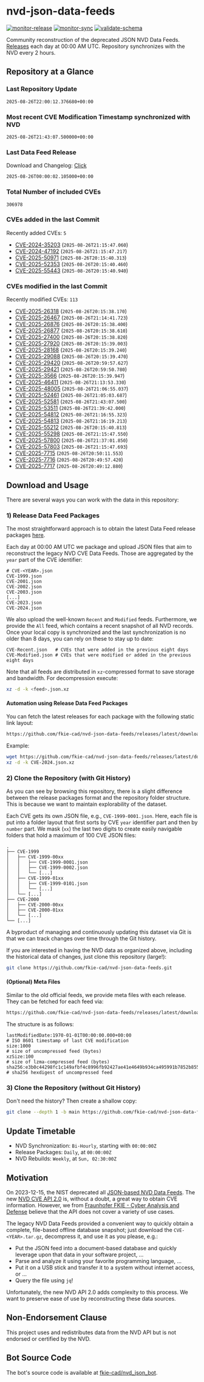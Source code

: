 # nvd-json-data-feeds

[![monitor-release](https://github.com/fkie-cad/nvd-json-data-feeds/actions/workflows/monitor_release.yml/badge.svg)](https://github.com/fkie-cad/nvd-json-data-feeds/actions/workflows/monitor_release.yml)
[![monitor-sync](https://github.com/fkie-cad/nvd-json-data-feeds/actions/workflows/monitor_sync.yml/badge.svg)](https://github.com/fkie-cad/nvd-json-data-feeds/actions/workflows/monitor_sync.yml)
[![validate-schema](https://github.com/fkie-cad/nvd-json-data-feeds/actions/workflows/validate_schema.yml/badge.svg)](https://github.com/fkie-cad/nvd-json-data-feeds/actions/workflows/validate_schema.yml)

Community reconstruction of the deprecated JSON NVD Data Feeds.
[Releases](https://github.com/fkie-cad/nvd-json-data-feeds/releases/latest) each day at 00:00 AM UTC.
Repository synchronizes with the NVD every 2 hours.

## Repository at a Glance

### Last Repository Update

```plain
2025-08-26T22:00:12.376680+00:00
```

### Most recent CVE Modification Timestamp synchronized with NVD

```plain
2025-08-26T21:43:07.500000+00:00
```

### Last Data Feed Release

Download and Changelog: [Click](https://github.com/fkie-cad/nvd-json-data-feeds/releases/latest)

```plain
2025-08-26T00:00:02.105000+00:00
```

### Total Number of included CVEs

```plain
306978
```

### CVEs added in the last Commit

Recently added CVEs: `5`

- [CVE-2024-35203](CVE-2024/CVE-2024-352xx/CVE-2024-35203.json) (`2025-08-26T21:15:47.060`)
- [CVE-2024-47192](CVE-2024/CVE-2024-471xx/CVE-2024-47192.json) (`2025-08-26T21:15:47.217`)
- [CVE-2025-50971](CVE-2025/CVE-2025-509xx/CVE-2025-50971.json) (`2025-08-26T20:15:40.313`)
- [CVE-2025-52353](CVE-2025/CVE-2025-523xx/CVE-2025-52353.json) (`2025-08-26T20:15:40.460`)
- [CVE-2025-55443](CVE-2025/CVE-2025-554xx/CVE-2025-55443.json) (`2025-08-26T20:15:40.940`)


### CVEs modified in the last Commit

Recently modified CVEs: `113`

- [CVE-2025-26318](CVE-2025/CVE-2025-263xx/CVE-2025-26318.json) (`2025-08-26T20:15:38.170`)
- [CVE-2025-26467](CVE-2025/CVE-2025-264xx/CVE-2025-26467.json) (`2025-08-26T21:14:41.723`)
- [CVE-2025-26876](CVE-2025/CVE-2025-268xx/CVE-2025-26876.json) (`2025-08-26T20:15:38.400`)
- [CVE-2025-26877](CVE-2025/CVE-2025-268xx/CVE-2025-26877.json) (`2025-08-26T20:15:38.610`)
- [CVE-2025-27400](CVE-2025/CVE-2025-274xx/CVE-2025-27400.json) (`2025-08-26T20:15:38.820`)
- [CVE-2025-27920](CVE-2025/CVE-2025-279xx/CVE-2025-27920.json) (`2025-08-26T20:15:39.003`)
- [CVE-2025-28168](CVE-2025/CVE-2025-281xx/CVE-2025-28168.json) (`2025-08-26T20:15:39.240`)
- [CVE-2025-29088](CVE-2025/CVE-2025-290xx/CVE-2025-29088.json) (`2025-08-26T20:15:39.470`)
- [CVE-2025-29420](CVE-2025/CVE-2025-294xx/CVE-2025-29420.json) (`2025-08-26T20:59:57.627`)
- [CVE-2025-29421](CVE-2025/CVE-2025-294xx/CVE-2025-29421.json) (`2025-08-26T20:59:50.780`)
- [CVE-2025-3566](CVE-2025/CVE-2025-35xx/CVE-2025-3566.json) (`2025-08-26T20:15:39.947`)
- [CVE-2025-46411](CVE-2025/CVE-2025-464xx/CVE-2025-46411.json) (`2025-08-26T21:13:53.330`)
- [CVE-2025-48005](CVE-2025/CVE-2025-480xx/CVE-2025-48005.json) (`2025-08-26T21:06:55.037`)
- [CVE-2025-52461](CVE-2025/CVE-2025-524xx/CVE-2025-52461.json) (`2025-08-26T21:05:03.687`)
- [CVE-2025-52581](CVE-2025/CVE-2025-525xx/CVE-2025-52581.json) (`2025-08-26T21:43:07.500`)
- [CVE-2025-53511](CVE-2025/CVE-2025-535xx/CVE-2025-53511.json) (`2025-08-26T21:39:42.000`)
- [CVE-2025-54812](CVE-2025/CVE-2025-548xx/CVE-2025-54812.json) (`2025-08-26T21:16:55.323`)
- [CVE-2025-54813](CVE-2025/CVE-2025-548xx/CVE-2025-54813.json) (`2025-08-26T21:16:19.213`)
- [CVE-2025-55212](CVE-2025/CVE-2025-552xx/CVE-2025-55212.json) (`2025-08-26T20:15:40.813`)
- [CVE-2025-55298](CVE-2025/CVE-2025-552xx/CVE-2025-55298.json) (`2025-08-26T21:15:47.550`)
- [CVE-2025-57800](CVE-2025/CVE-2025-578xx/CVE-2025-57800.json) (`2025-08-26T21:37:01.850`)
- [CVE-2025-57803](CVE-2025/CVE-2025-578xx/CVE-2025-57803.json) (`2025-08-26T21:15:47.693`)
- [CVE-2025-7715](CVE-2025/CVE-2025-77xx/CVE-2025-7715.json) (`2025-08-26T20:50:11.553`)
- [CVE-2025-7716](CVE-2025/CVE-2025-77xx/CVE-2025-7716.json) (`2025-08-26T20:49:57.420`)
- [CVE-2025-7717](CVE-2025/CVE-2025-77xx/CVE-2025-7717.json) (`2025-08-26T20:49:12.880`)


## Download and Usage

There are several ways you can work with the data in this repository:

### 1) Release Data Feed Packages

The most straightforward approach is to obtain the latest Data Feed release packages [here](https://github.com/fkie-cad/nvd-json-data-feeds/releases/latest).

Each day at 00:00 AM UTC we package and upload JSON files that aim to reconstruct the legacy NVD CVE Data Feeds.
Those are aggregated by the `year` part of the CVE identifier:

```
# CVE-<YEAR>.json
CVE-1999.json
CVE-2001.json
CVE-2002.json
CVE-2003.json
[...]
CVE-2023.json
CVE-2024.json
```

We also upload the well-known `Recent` and `Modified` feeds.
Furthermore, we provide the `All` feed, which contains a recent snapshot of all NVD records.
Once your local copy is synchronized and the last synchronization is no older than 8 days, you can rely on these to stay up to date:

```plain
CVE-Recent.json   # CVEs that were added in the previous eight days
CVE-Modified.json # CVEs that were modified or added in the previous eight days
```

Note that all feeds are distributed in `xz`-compressed format to save storage and bandwidth.
For decompression execute:

```sh
xz -d -k <feed>.json.xz
```

#### Automation using Release Data Feed Packages

You can fetch the latest releases for each package with the following static link layout:

```sh
https://github.com/fkie-cad/nvd-json-data-feeds/releases/latest/download/CVE-<YEAR>.json.xz
```

Example:

```sh
wget https://github.com/fkie-cad/nvd-json-data-feeds/releases/latest/download/CVE-2024.json.xz
xz -d -k CVE-2024.json.xz
```

### 2) Clone the Repository (with Git History)

As you can see by browsing this repository, there is a slight difference between the release packages format and the repository folder structure.
This is because we want to maintain explorability of the dataset.

Each CVE gets its own JSON file, e.g., `CVE-1999-0001.json`.
Here, each file is put into a folder layout that first sorts by CVE `year` identifier part and then by `number` part.
We mask (`xx`) the last two digits to create easily navigable folders that hold a maximum of 100 CVE JSON files:

```plain
.
├── CVE-1999
│   ├── CVE-1999-00xx
│   │   ├── CVE-1999-0001.json
│   │   ├── CVE-1999-0002.json
│   │   └── [...]
│   ├── CVE-1999-01xx
│   │   ├── CVE-1999-0101.json
│   │   └── [...]
│   └── [...]
├── CVE-2000
│   ├── CVE-2000-00xx
│   ├── CVE-2000-01xx
│   └── [...]
└── [...]
```

A byproduct of managing and continuously updating this dataset via Git is that we can track changes over time through the Git history.

If you are interested in having the NVD data as organized above, including the historical data of changes, just clone this repository (large!):

```sh
git clone https://github.com/fkie-cad/nvd-json-data-feeds.git
```

#### (Optional) Meta Files

Similar to the old official feeds, we provide meta files with each release. They can be fetched for each feed via:

```sh
https://github.com/fkie-cad/nvd-json-data-feeds/releases/latest/download/CVE-<YEAR>.meta
```

The structure is as follows:

```plain
lastModifiedDate:1970-01-01T00:00:00.000+00:00                          # ISO 8601 timestamp of last CVE modification
size:1000                                                               # size of uncompressed feed (bytes)
xzSize:100                                                              # size of lzma-compressed feed (bytes)
sha256:e3b0c44298fc1c149afbf4c8996fb92427ae41e4649b934ca495991b7852b855 # sha256 hexdigest of uncompressed feed
```

### 3) Clone the Repository (without Git History)

Don't need the history? Then create a shallow copy:

```sh
git clone --depth 1 -b main https://github.com/fkie-cad/nvd-json-data-feeds.git
```


## Update Timetable

* NVD Synchronization: `Bi-Hourly`, starting with `00:00:00Z`
* Release Packages: `Daily`, at `00:00:00Z`
* NVD Rebuilds: `Weekly`, at `Sun, 02:30:00Z`


## Motivation

On 2023-12-15, the NIST deprecated all [JSON-based NVD Data Feeds](https://nvd.nist.gov/vuln/data-feeds#divRetirementBanner-1).
The new [NVD CVE API 2.0](https://nvd.nist.gov/developers/vulnerabilities) is, without a doubt, a great way to obtain CVE information.
However, we from [Fraunhofer FKIE - Cyber Analysis and Defense](https://www.fkie.fraunhofer.de/en/departments/cad.html) believe that the API does not cover a variety of use cases.

The legacy NVD Data Feeds provided a convenient way to quickly obtain a complete, file-based offline database snapshot; just download the `CVE-<YEAR>.tar.gz`, decompress it, and use it as you please, e.g.:

- Put the JSON feed into a document-based database and quickly leverage upon that data in your software project, ...
- Parse and analyze it using your favorite programming language, ...
- Put it on a USB stick and transfer it to a system without internet access, or ...
- Query the file using `jq`!

Unfortunately, the new NVD API 2.0 adds complexity to this process.
We want to preserve ease of use by reconstructing these data sources.

## Non-Endorsement Clause

This project uses and redistributes data from the NVD API but is not endorsed or certified by the NVD.

## Bot Source Code

The bot's source code is available at [fkie-cad/nvd\_json\_bot](https://github.com/fkie-cad/nvd_json_bot).
